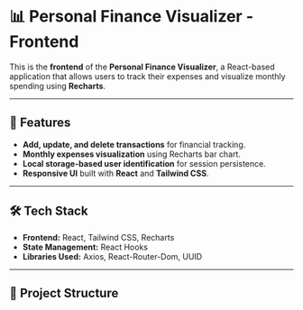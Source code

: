 # **📊 Personal Finance Visualizer - Frontend**  

This is the **frontend** of the **Personal Finance Visualizer**, a React-based application that allows users to track their expenses and visualize monthly spending using **Recharts**.  

---

## **🚀 Features**  
- **Add, update, and delete transactions** for financial tracking.  
- **Monthly expenses visualization** using Recharts bar chart.  
- **Local storage-based user identification** for session persistence.  
- **Responsive UI** built with **React** and **Tailwind CSS**.  

---

## **🛠️ Tech Stack**  
- **Frontend:** React, Tailwind CSS, Recharts  
- **State Management:** React Hooks  
- **Libraries Used:** Axios, React-Router-Dom, UUID  

---

## **📂 Project Structure**  
